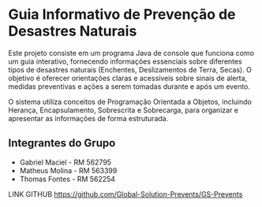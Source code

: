 # Guia Informativo de Prevenção de Desastres Naturais

Este projeto consiste em um programa Java de console que funciona como um guia interativo, fornecendo informações essenciais sobre diferentes tipos de desastres naturais (Enchentes, Deslizamentos de Terra, Secas). O objetivo é oferecer orientações claras e acessíveis sobre sinais de alerta, medidas preventivas e ações a serem tomadas durante e após um evento.

O sistema utiliza conceitos de Programação Orientada a Objetos, incluindo Herança, Encapsulamento, Sobrescrita e Sobrecarga, para organizar e apresentar as informações de forma estruturada.

## Integrantes do Grupo

*   Gabriel Maciel - RM 562795
*   Matheus Molina - RM 563399
*   Thomas Fontes - RM 562254


LINK GITHUB https://github.com/Global-Solution-Prevents/GS-Prevents
